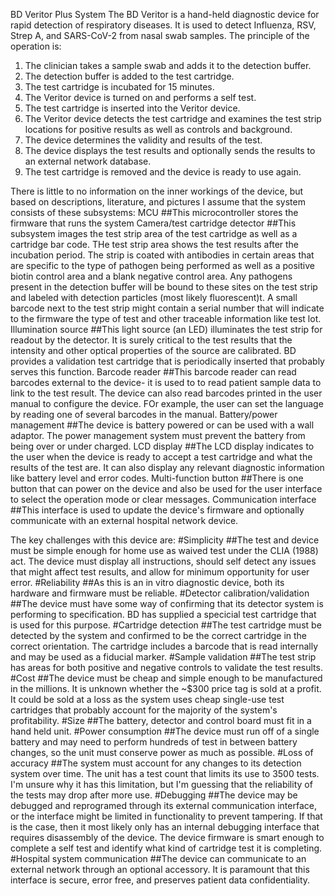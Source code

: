 BD Veritor Plus System
The BD Veritor is a hand-held diagnostic device for rapid detection of respiratory diseases. It is used to detect Influenza, RSV, Strep A, and SARS-CoV-2 from nasal swab samples. The principle of the operation is:
1. The clinician takes a sample swab and adds it to the detection buffer.
2. The detection buffer is added to the test cartridge.
3. The test cartridge is incubated for 15 minutes.
4. The Veritor device is turned on and performs a self test.
5. The test cartridge is inserted into the Veritor device.
6. The Veritor device detects the test cartridge and examines the test strip locations for positive results as well as controls and background.
7. The device determines the validity and results of the test.
8. The device displays the test results and optionally sends the results to an external network database.
9. The test cartridge is removed and the device is ready to use again.

There is little to no information on the inner workings of the device, but based on descriptions, literature, and pictures I assume that the system consists of these subsystems:
MCU
##This microcontroller stores the firmware that runs the system
Camera/test cartridge detector
##This subsystem images the test strip area of the test cartridge as well as a cartridge bar code. THe test strip area shows the test results after the incubation period. The strip is coated with antibodies in certain areas that are specific to the type of pathogen being performed as well as a positive biotin control area and a blank negative control area. Any pathogens present in the detection buffer will be bound to these sites on the test strip and labeled with detection particles (most likely fluorescent)t. A small barcode next to the test strip might contain a serial number that will indicate to the firmware the type of test and other traceable information like test lot.
Illumination source
##This light source (an LED) illuminates the test strip for readout by the detector. It is surely critical to the test results that the intensity and other optical properties of the source are calibrated. BD provides a validation test cartridge that is periodically inserted that probably serves this function.
Barcode reader
##This barcode reader can read barcodes external to the device- it is used to to read patient sample data to link to the test result. The device can also read barcodes printed in the user manual to configure the device. FOr example, the user can set the language by reading one of several barcodes in the manual.
Battery/power management
##The device is battery powered or can be used with a wall adaptor. The power management system must prevent the battery from being over or under charged.
LCD display
##The LCD display indicates to the user when the device is ready to accept a test cartridge and what the results of the test are. It can also display any relevant diagnostic information like battery level and error codes.
Multi-function button
##There is one button that can power on the device and also be used for the user interface to select the operation mode or clear messages.
Communication interface
##This interface is used to update the device's firmware and optionally communicate with an external hospital network device.

The key challenges with this device are:
#Simplicity
##The test and device must be simple enough for home use as waived test under the CLIA (1988) act. The device must display all instructions, should self detect any issues that might affect test results, and allow for minimum opportunity for user error.
#Reliability
##As this is an in vitro diagnostic device, both its hardware and firmware must be reliable.
#Detector calibration/validation
##The device must have some way of confirming that its detector system is performing to specification. BD has supplied a specicial test cartridge that is used for this purpose.
#Cartridge detection
##The test cartridge must be detected by the system and confirmed to be the correct cartridge in the correct orientation. The cartridge includes a barcode that is read internally and may be used as a fiducial marker.
#Sample validation
##The test strip has areas for both positive and negative controls to validate the test results.
#Cost
##The device must be cheap and simple enough to be manufactured in the millions. It is unknown whether the ~$300 price tag is sold at a profit. It could be sold at a loss as the system uses cheap single-use test cartridges that probably account for the majority of the system's profitability.
#Size
##The battery, detector and control board must fit in a hand held unit.
#Power consumption
##The device must run off of a single battery and may need to perform hundreds of test in between battery changes, so the unit must conserve power as much as possible.
#Loss of accuracy
##The system must account for any changes to its detection system over time. The unit has a test count that limits its use to 3500 tests. I'm unsure why it has this limitation, but I'm guessing that the reliability of the tests may drop after more use.
#Debugging
##The device may be debugged and reprogramed through its external communication interface, or the interface might be limited in functionality to prevent tampering. If that is the case, then it most likely only has an internal debugging interface that requires disassembly of the device. The device firmware is smart enough to complete a self test and identify what kind of cartridge test it is completing.
#Hospital system communication
##The device can communicate to an external network through an optional accessory. It is paramount that this interface is secure, error free, and preserves patient data confidentiality.
